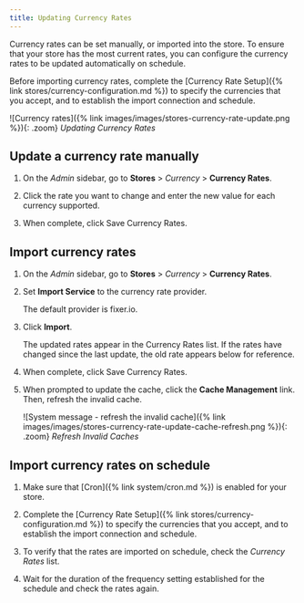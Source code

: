 ```yaml
---
title: Updating Currency Rates
---
```


Currency rates can be set manually, or imported into the store. To ensure that your store has the most current rates, you can configure the currency rates to be updated automatically on schedule.

Before importing currency rates, complete the [Currency Rate Setup]({% link stores/currency-configuration.md %}) to specify the currencies that you accept, and to establish the import connection and schedule.

![Currency rates]({% link images/images/stores-currency-rate-update.png %}){: .zoom}
_Updating Currency Rates_

## Update a currency rate manually

1. On the _Admin_ sidebar, go to **Stores** > _Currency_ > **Currency Rates**.

1. Click the rate you want to change and enter the new value for each currency supported.

1. When complete, click <span class="btn">Save Currency Rates</span>.

## Import currency rates

1. On the _Admin_ sidebar, go to **Stores** > _Currency_ > **Currency Rates**.

1. Set **Import Service** to the currency rate provider.

   The default provider is fixer.io.

1. Click **Import**.

   The updated rates appear in the Currency Rates list. If the rates have changed since the last update, the old rate appears below for reference.

1. When complete, click <span class="btn">Save Currency Rates</span>.

1. When prompted to update the cache, click the **Cache Management** link. Then, refresh the invalid cache.

   ![System message - refresh the invalid cache]({% link images/images/stores-currency-rate-update-cache-refresh.png %}){: .zoom}
   _Refresh Invalid Caches_

## Import currency rates on schedule

1. Make sure that [Cron]({% link system/cron.md %}) is enabled for your store.

1. Complete the [Currency Rate Setup]({% link stores/currency-configuration.md %}) to specify the currencies that you accept, and to establish the import connection and schedule.

1. To verify that the rates are imported on schedule, check the _Currency Rates_ list.

1. Wait for the duration of the frequency setting established for the schedule and check the rates again.

